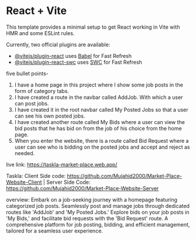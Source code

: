 # React + Vite

This template provides a minimal setup to get React working in Vite with HMR and some ESLint rules.

Currently, two official plugins are available:

- [@vitejs/plugin-react](https://github.com/vitejs/vite-plugin-react/blob/main/packages/plugin-react/README.md) uses [Babel](https://babeljs.io/) for Fast Refresh
- [@vitejs/plugin-react-swc](https://github.com/vitejs/vite-plugin-react-swc) uses [SWC](https://swc.rs/) for Fast Refresh


five bullet points- 

1. I have a home page in this project where I show some job posts in the form of category tabs.
2. I have created a route in the navbar called AddJob. With which a user can post jobs.
3. I have created it in the root navbar called My Posted Jobs so that a user can see his own posted jobs.
4. I have created another route called My Bids where a user can view the bid posts that he has bid on from the job of his choice from the home page.
5. When you enter the website, there is a route called Bid Request where a user can see who is bidding on the posted jobs and accept and reject as needed.

live link:  https://taskla-market-place.web.app/

Taskla: Client Side code: https://github.com/Mujahid2000/Market-Place-Website-Client | Server Side Code: https://github.com/Mujahid2000/Market-Place-Website-Server


overview: Embark on a job-seeking journey with a homepage featuring categorized job posts. Seamlessly post and manage jobs through dedicated routes like 'AddJob' and 'My Posted Jobs.' Explore bids on your job posts in 'My Bids,' and facilitate bid requests with the 'Bid Request' route. A comprehensive platform for job posting, bidding, and efficient management, tailored for a seamless user experience.
